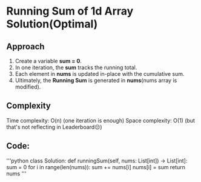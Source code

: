 # Running Sum of 1d Array Solution(Optimal)

## Approach
1. Create a variable **sum = 0**.
2. In one iteration, the **sum** tracks the running total.
3. Each element in **nums** is updated in-place with the cumulative sum.
4. Ultimately, the **Running Sum** is generated in **nums**(nums array is modified).

## Complexity
Time complexity: O(n) (one iteration is enough)
Space complexity: O(1) (but that's not reflecting in Leaderboard😔)

## Code:
'''python
class Solution:
    def runningSum(self, nums: List[int]) -> List[int]:
        sum = 0
        for i in range(len(nums)):
            sum += nums[i]
            nums[i] = sum
        return nums
'''
